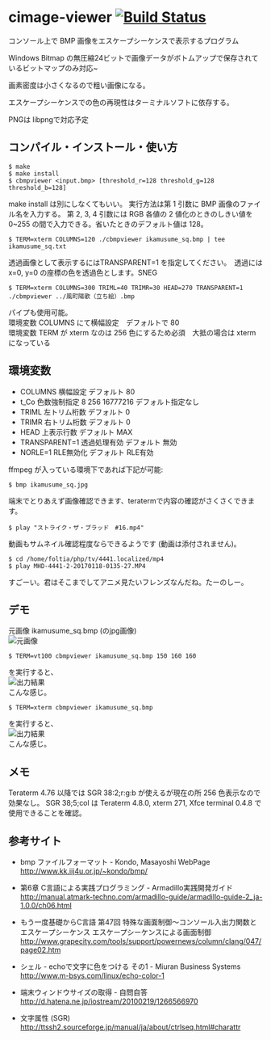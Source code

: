 # cimage-viewer [![Build Status](https://travis-ci.org/katakk/CBmpViewer.svg?branch=master)](https://travis-ci.org/katakk/CBmpViewer)

コンソール上で BMP 画像をエスケープシーケンスで表示するプログラム

Windows Bitmap の無圧縮24ビットで画像データがボトムアップで保存されているビットマップのみ対応~

画素密度は小さくなるので粗い画像になる。

エスケープシーケンスでの色の再現性はターミナルソフトに依存する。


PNGは libpngで対応予定

## コンパイル・インストール・使い方

```
$ make
$ make install
$ cbmpviewer <input.bmp> [threshold_r=128 threshold_g=128 threshold_b=128]
```

make install は別にしなくてもいい。
実行方法は第 1 引数に BMP 画像のファイル名を入力する。
第 2, 3, 4 引数には RGB 各値の 2 値化のときのしきい値を 0~255 の間で入力できる。省いたときのデフォルト値は 128。

```
$ TERM=xterm COLUMNS=120 ./cbmpviewer ikamusume_sq.bmp | tee ikamusume_sq.txt
```

透過画像として表示するにはTRANSPARENT=1 を指定してください。　透過には　x=0, y=0 の座標の色を透過色とします。SNEG

```
$ TERM=xterm COLUMNS=300 TRIML=40 TRIMR=30 HEAD=270 TRANSPARENT=1 ./cbmpviewer ../風町陽歌（立ち絵）.bmp
```

パイプも使用可能。  
環境変数 COLUMNS にて横幅設定　デフォルトで 80  
環境変数 TERM が xterm なのは 256 色にするため必須　大抵の場合は xterm になっている  

## 環境変数
- COLUMNS 横幅設定 デフォルト 80  
- t_Co 色数強制指定 8 256 16777216 デフォルト指定なし
- TRIML 左トリム桁数 デフォルト 0
- TRIMR 右トリム桁数 デフォルト 0
- HEAD 上表示行数   デフォルト MAX
- TRANSPARENT=1 透過処理有効  デフォルト 無効
- NORLE=1 RLE無効化   デフォルト RLE有効

ffmpeg が入っている環境下であれば下記が可能:

```
$ bmp ikamusume_sq.jpg
```

端末でとりあえず画像確認できます、teratermで内容の確認がさくさくできます。

```
$ play "ストライク・ザ・ブラッド　#16.mp4"
```

動画もサムネイル確認程度ならできるようです (動画は添付されません)。

```
$ cd /home/foltia/php/tv/4441.localized/mp4
$ play MHD-4441-2-20170118-0135-27.MP4
```

すごーい。君はそこまでしてアニメ見たいフレンズなんだね。たーのしー。

## デモ
元画像 ikamusume_sq.bmp (のjpg画像)  
![元画像](https://raw.github.com/kotarot/cimage-viewer/master/ikamusume_sq.jpg)  

```
$ TERM=vt100 cbmpviewer ikamusume_sq.bmp 150 160 160
```

を実行すると、  
![出力結果](https://raw.github.com/kotarot/cimage-viewer/master/Screenshot.png)  
こんな感じ。

```
$ TERM=xterm cbmpviewer ikamusume_sq.bmp
```

を実行すると、  
![出力結果](https://raw.github.com/katakk/CBmpViewer/master/Screenshot256.png)  
こんな感じ。

## メモ
Teraterm 4.76 以降では SGR 38:2;r:g:b が使えるが現在の所 256 色表示なので効果なし。
SGR 38;5;col は Teraterm 4.8.0, xterm 271, Xfce terminal 0.4.8 で使用できることを確認。

## 参考サイト
* bmp ファイルフォーマット - Kondo, Masayoshi WebPage  
http://www.kk.iij4u.or.jp/~kondo/bmp/

* 第6章 C言語による実践プログラミング - Armadillo実践開発ガイド  
http://manual.atmark-techno.com/armadillo-guide/armadillo-guide-2_ja-1.0.0/ch06.html

* もう一度基礎からC言語 第47回 特殊な画面制御～コンソール入出力関数とエスケープシーケンス エスケープシーケンスによる画面制御  
http://www.grapecity.com/tools/support/powernews/column/clang/047/page02.htm

* シェル - echoで文字に色をつける その1 - Miuran Business Systems  
http://www.m-bsys.com/linux/echo-color-1

* 端末ウィンドウサイズの取得 - 自問自答  
http://d.hatena.ne.jp/iostream/20100219/1266566970

* 文字属性 (SGR)  
http://ttssh2.sourceforge.jp/manual/ja/about/ctrlseq.html#charattr
